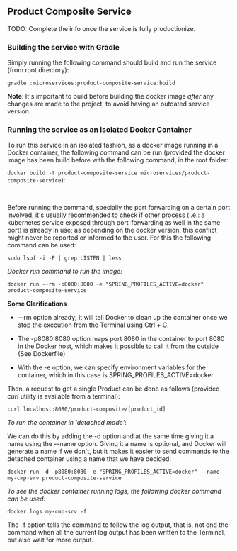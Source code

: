 ## Product Composite Service

TODO: Complete the info once the service is fully productionize.

### Building the service with Gradle

Simply running the following command should build and run the service (from root directory):

`gradle :microservices:product-composite-service:build`

**Note**: It's important to build before building the docker image _after_ any changes are made to the project, to avoid
having an outdated service version.

### Running the service as an isolated Docker Container

To run this service in an isolated fashion, as a docker image running in a Docker container, the following command can be
run (provided the docker image has been build before with the following command, in the root folder:

`docker build -t product-composite-service microservices/product-composite-service`):

<br/>

Before running the command, specially the port forwarding on a certain port involved, it's usually recommended to check
if other process (i.e.: a kubernetes service exposed through port-forwarding as well in the same port) is already in use;
as depending on the docker version, this conflict might never be reported or informed to the user. For this the following
command can be used:

```
sudo lsof -i -P | grep LISTEN | less
```

_Docker run command to run the image:_

```
docker run --rm -p8080:8080 -e "SPRING_PROFILES_ACTIVE=docker" product-composite-service
```

**Some Clarifications**

- --rm option already; it will tell Docker to clean up the container once we stop the execution from the Terminal using
  Ctrl + C.

- The -p8080:8080 option maps port 8080 in the container to port 8080 in the Docker host, which makes it possible to
  call it from the outside (See Dockerfile)

- With the -e option, we can specify environment variables for the container, which in this case is
  SPRING_PROFILES_ACTIVE=docker

Then, a request to get a single Product can be done as follows (provided _curl_ utility is available from a terminal):

```
curl localhost:8080/product-composite/[product_id]
```

_To run the container in 'detached mode'_:

We can do this by adding the -d option and at the same time giving it a name using the --name option. Giving it a name
is optional, and Docker will generate a name if we don't, but it makes it easier to send commands to the detached
container using a name that we have decided:

`docker run -d -p8080:8080 -e "SPRING_PROFILES_ACTIVE=docker" --name my-cmp-srv product-composite-service`

_To see the docker container running logs, the following docker command can be used:_

```
docker logs my-cmp-srv -f
```

The -f option tells the command to follow the log output, that is, not end the command when all the current log output
has been written to the Terminal, but also wait for more output.
